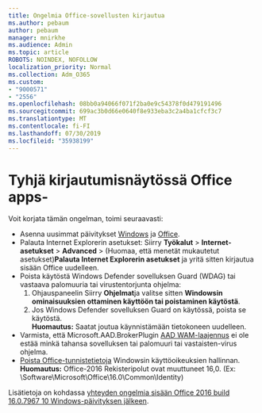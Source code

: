 ```yaml
---
title: Ongelmia Office-sovellusten kirjautua
ms.author: pebaum
author: pebaum
manager: mnirkhe
ms.audience: Admin
ms.topic: article
ROBOTS: NOINDEX, NOFOLLOW
localization_priority: Normal
ms.collection: Adm_O365
ms.custom:
- "9000571"
- "2556"
ms.openlocfilehash: 08bb0a94066f071f2ba0e9c54378f0d479191496
ms.sourcegitcommit: 699ac3b0d66e0640f8e933eba3c2a4ba1cfcf3c7
ms.translationtype: MT
ms.contentlocale: fi-FI
ms.lasthandoff: 07/30/2019
ms.locfileid: "35938199"
---
```

# <a name="blank-sign-in-screen-in-office-apps"></a>Tyhjä kirjautumisnäytössä Office apps-

Voit korjata tämän ongelman, toimi seuraavasti:
- Asenna uusimmat päivitykset [Windows](https://support.microsoft.com/help/4027667/windows-10-update) ja [Office](https://support.office.com/article/update-office-and-your-computer-with-microsoft-update-2ab296f3-7f03-43a2-8e50-46de917611c5).
- Palauta Internet Explorerin asetukset: Siirry **Työkalut** > **Internet-asetukset** > **Advanced** > (Huomaa, että menetät mukautetut asetukset)**Palauta Internet Explorerin asetukset** ja yritä sitten kirjautua sisään Office uudelleen.
- Poista käytöstä Windows Defender sovelluksen Guard (WDAG) tai vastaava palomuuria tai virustentorjunta ohjelma:
    1. Ohjauspaneelin Siirry **Ohjelmat**ja valitse sitten **Windowsin ominaisuuksien ottaminen käyttöön tai poistaminen käytöstä**.
    2. Jos Windows Defender sovelluksen Guard on käytössä, poista se käytöstä.<br/>
    **Huomautus:** Saatat joutua käynnistämään tietokoneen uudelleen.
- Varmista, että Microsoft.AAD.BrokerPlugin [AAD WAM-laajennus](https://docs.microsoft.com/office365/troubleshoot/administration/connection-issue-when-sign-in-office-2016#symptom-1) ei ole estää minkä tahansa sovelluksen tai palomuuri tai vastaisten-virus ohjelma.
- [Poista Office-tunnistetietoja](https://docs.microsoft.com/office/troubleshoot/error-messages/another-account-already-signed-in#step-3-clear-cached-credentials-on-the-computer) Windowsin käyttöoikeuksien hallinnan.<br/>
    **Huomautus:** Office-2016 Rekisteripolut ovat muuttuneet 16,0. (Ex: \Software\Microsoft\Office\16.0\Common\Identity\)

Lisätietoja on kohdassa [yhteyden ongelmia sisään Office 2016 build 16.0.7967 10 Windows-päivityksen jälkeen](https://docs.microsoft.com/office365/troubleshoot/administration/connection-issue-when-sign-in-office-2016).